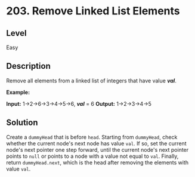# 203. Remove Linked List Elements
## Level
Easy

## Description
Remove all elements from a linked list of integers that have value ***val***.

**Example:**

**Input:**  1->2->6->3->4->5->6, ***val*** = 6
**Output:** 1->2->3->4->5

## Solution
Create a `dummyHead` that is before `head`. Starting from `dummyHead`, check whether the current node's next node has value `val`. If so, set the current node's next pointer one step forward, until the current node's next pointer points to `null` or points to a node with a value not equal to `val`. Finally, return `dummyHead.next`, which is the head after removing the elements with value `val`.
